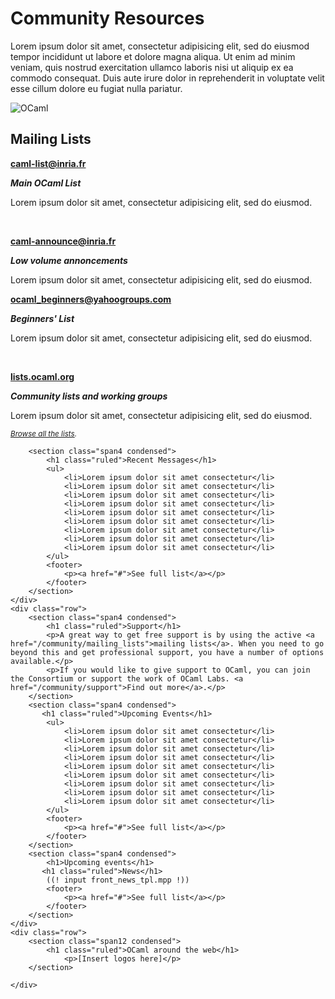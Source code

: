 

<div class="container">
    <div class="row">
        <div class="span4">
            <h1>Community Resources</h1>
        </div>
        <section id="community-leader" class="span4">
            <p>Lorem ipsum dolor sit amet, consectetur adipisicing elit, sed do eiusmod tempor incididunt ut labore et dolore magna aliqua. Ut enim ad minim veniam, quis nostrud exercitation ullamco laboris nisi ut aliquip ex ea commodo consequat. Duis aute irure dolor in reprehenderit in voluptate velit esse cillum dolore eu fugiat nulla pariatur.</p>
        </section>
        <div id="platform-logo" class="span4">
            <img src="/static/img/ocaml-large.png" alt="OCaml">
        </div>
    </div>
    <div class="row">
        <section class="span8 condensed">
            <h1 class="ruled">Mailing Lists</h1>
            <div class="row">
            <section class="span4 condensed">
                <p><strong><a href="">caml-list@inria.fr</a></strong></p>
                <p><strong><em>Main OCaml List</em></strong></p>
                <p>Lorem ipsum dolor sit amet, consectetur adipisicing elit, sed do eiusmod.</p><br />
                <p><strong><a href="">caml-announce@inria.fr</a></strong></p>
                <p><strong><em>Low volume annoncements</em></strong></p>
                <p>Lorem ipsum dolor sit amet, consectetur adipisicing elit, sed do eiusmod.</p>
            </section>
            <section class="span4 condensed">
            <section class="span4 condensed">
                <p><strong><a href="">ocaml_beginners@yahoogroups.com</a></strong></p>
                <p><strong><em>Beginners' List</em></strong></p>
                <p>Lorem ipsum dolor sit amet, consectetur adipisicing elit, sed do eiusmod.</p><br />
                <p><strong><a href="http://lists.ocaml.org">lists.ocaml.org</a></strong></p>
                <p><strong><em>Community lists and working groups</em></strong></p>
                <p>Lorem ipsum dolor sit amet, consectetur adipisicing elit, sed do eiusmod.</p>
                <p><small><em><a href="/community/mailing_lists">Browse all the lists</a>.</em></small></p>
            </section>
            </div>
        </section>

        <section class="span4 condensed">
            <h1 class="ruled">Recent Messages</h1>
            <ul>
                <li>Lorem ipsum dolor sit amet consectetur</li>
                <li>Lorem ipsum dolor sit amet consectetur</li>
                <li>Lorem ipsum dolor sit amet consectetur</li>
                <li>Lorem ipsum dolor sit amet consectetur</li>
                <li>Lorem ipsum dolor sit amet consectetur</li>
                <li>Lorem ipsum dolor sit amet consectetur</li>
                <li>Lorem ipsum dolor sit amet consectetur</li>
                <li>Lorem ipsum dolor sit amet consectetur</li>
                <li>Lorem ipsum dolor sit amet consectetur</li>
            </ul>
            <footer>
                <p><a href="#">See full list</a></p>
            </footer>
        </section>
    </div>
    <div class="row">
        <section class="span4 condensed">
            <h1 class="ruled">Support</h1>
            <p>A great way to get free support is by using the active <a href="/community/mailing_lists">mailing lists</a>. When you need to go beyond this and get professional support, you have a number of options available.</p> 
            <p>If you would like to give support to OCaml, you can join the Consortium or support the work of OCaml Labs. <a href="/community/support">Find out more</a>.</p>
        </section>
        <section class="span4 condensed">
           <h1 class="ruled">Upcoming Events</h1>
            <ul>
                <li>Lorem ipsum dolor sit amet consectetur</li>
                <li>Lorem ipsum dolor sit amet consectetur</li>
                <li>Lorem ipsum dolor sit amet consectetur</li>
                <li>Lorem ipsum dolor sit amet consectetur</li>
                <li>Lorem ipsum dolor sit amet consectetur</li>
                <li>Lorem ipsum dolor sit amet consectetur</li>
                <li>Lorem ipsum dolor sit amet consectetur</li>
                <li>Lorem ipsum dolor sit amet consectetur</li>
                <li>Lorem ipsum dolor sit amet consectetur</li>
            </ul>
            <footer>
                <p><a href="#">See full list</a></p>
            </footer>
        </section>
        <section class="span4 condensed">
            <h1>Upcoming events</h1>
           <h1 class="ruled">News</h1>
            ((! input front_news_tpl.mpp !))
            <footer>
                <p><a href="#">See full list</a></p>
            </footer>
        </section>
    </div>
    <div class="row">
        <section class="span12 condensed">
            <h1 class="ruled">OCaml around the web</h1>
                <p>[Insert logos here]</p>
        </section>

    </div>
</div>

